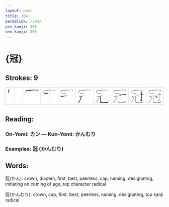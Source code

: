 ```yaml
---
layout: post
title: 304
permalink: /304/
pre_kanji: 303
nex_kanji: 305
---
```


# {冠}

## Strokes: 9

<div class="stroke"><img src="../images/E586A0.png" /></div>

## Reading:

### On-Yomi: カン &mdash; Kun-Yomi: かんむり

### Examples: 冠 (かんむり)

## Words:

冠(かん): crown, diadem, first, best, peerless, cap, naming, designating, initiating on coming of age, top character radical

冠(かんむり): crown, cap, first, best, peerless, naming, designating, top kanji radical
